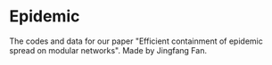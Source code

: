 # Epidemic
The codes and data for our paper "Efficient containment of epidemic spread on modular networks". Made by Jingfang Fan.
